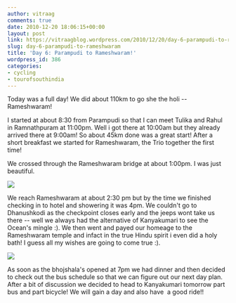 ```yaml
---
author: vitraag
comments: true
date: 2010-12-20 18:06:15+00:00
layout: post
link: https://vitraagblog.wordpress.com/2010/12/20/day-6-parampudi-to-rameshwaram/
slug: day-6-parampudi-to-rameshwaram
title: 'Day 6: Parampudi to Rameshwaram!'
wordpress_id: 386
categories:
- cycling
- tourofsouthindia
---
```


Today was a full day! We did about 110km to go she the holi -- Rameshwaram!

I started at about 8:30 from Parampudi so that I can meet Tulika and Rahul in Ramnathpuram at 11:00pm. Well i got there at 10:00am but they already arrived there at 9:00am! So about 45km done was a great start! After a short breakfast we started for Rameshwaram, the Trio together the first time!

We crossed through the Rameshwaram bridge at about 1:00pm. I was just beautiful.

[![]({{site.images}}/2010/12/IMG_0327-300x225.jpg)]({{site.images}}/2010/12/IMG_0327.jpg)

We reach Rameshwaram at about 2:30 pm but by the time we finished checking in to hotel and showering it was 4pm. We couldn't go to Dhanushkodi as the checkpoint closes early and the jeeps wont take us there -- well we always had the alternative of Kanyakumari to see the Ocean's mingle :). We then went and payed our homeage to the Rameshwaram temple and infact in the true Hindu spirit i even did a holy bath! I guess all my wishes are going to come true :).

[![]({{site.images}}/2010/12/IMG_0333-300x225.jpg)]({{site.images}}/2010/12/IMG_0333.jpg)

As soon as the bhojshala's opened at 7pm we had dinner and then decided to check out the bus schedule so that we can figure out our next day plan. After a bit of discussion we decided to head to Kanyakumari tomorrow part bus and part bicycle! We will gain a day and also have  a good ride!! 
